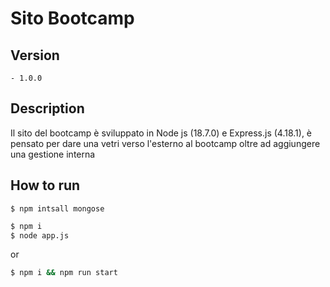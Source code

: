 # Sito Bootcamp

## Version

    - 1.0.0 

## Description

Il sito del bootcamp è sviluppato in Node js (18.7.0) e Express.js (4.18.1), è pensato per dare una vetri verso l'esterno al bootcamp oltre ad aggiungere una gestione interna 

## How to run

```Required
$ npm intsall mongose
```


```bash
$ npm i
$ node app.js
```
or

```bash
$ npm i && npm run start
```